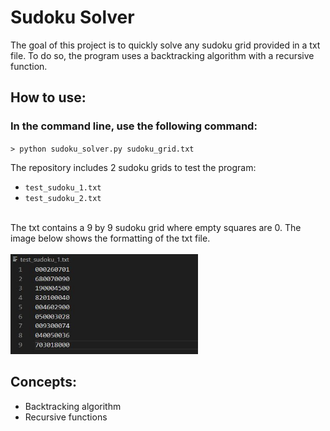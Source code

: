 # Sudoku Solver

The goal of this project is to quickly solve any sudoku grid provided in a txt file. To do so, the program uses a backtracking algorithm with a recursive function.

## How to use:

### In the command line, use the following command:

<code>> python sudoku_solver.py sudoku_grid.txt</code>

The repository includes 2 sudoku grids to test the program:

<ul>
  <li><code>test_sudoku_1.txt</code></li>
  <li><code>test_sudoku_2.txt</code></li>
</ul>

<br>
The txt contains a 9 by 9 sudoku grid where empty squares are 0. The image below shows the formatting of the txt file.
<br>
<br>
<img src="images/txt_format.jpg" width = 300 />

## Concepts:
<ul>
  <li>Backtracking algorithm</li>
  <li>Recursive functions</li>
</ul>

